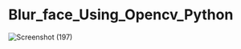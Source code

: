 # Blur_face_Using_Opencv_Python

![Screenshot (197)](https://github.com/Abhijit28012002/Blur_face_Using_Opencv_Python/assets/91789931/dc35a4b0-2f67-4b27-8325-8e6aa18438c4)
